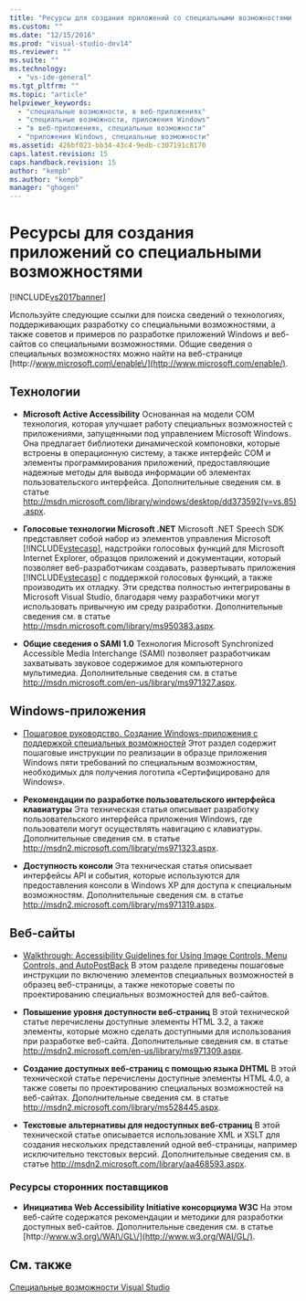 ```yaml
---
title: "Ресурсы для создания приложений со специальными возможностями | Microsoft Docs"
ms.custom: ""
ms.date: "12/15/2016"
ms.prod: "visual-studio-dev14"
ms.reviewer: ""
ms.suite: ""
ms.technology: 
  - "vs-ide-general"
ms.tgt_pltfrm: ""
ms.topic: "article"
helpviewer_keywords: 
  - "специальные возможности, в веб-приложениях"
  - "специальные возможности, приложения Windows"
  - "в веб-приложениях, специальные возможности"
  - "приложения Windows, специальные возможности"
ms.assetid: 426bf023-bb34-43c4-9edb-c307191c8170
caps.latest.revision: 15
caps.handback.revision: 15
author: "kempb"
ms.author: "kempb"
manager: "ghogen"
---
```

# Ресурсы для создания приложений со специальными возможностями
[!INCLUDE[vs2017banner](../../code-quality/includes/vs2017banner.md)]

Используйте следующие ссылки для поиска сведений о технологиях, поддерживающих разработку со специальными возможностями, а также советов и примеров по разработке приложений Windows и веб\-сайтов со специальными возможностями.  Общие сведения о специальных возможностях можно найти на веб\-странице [http:\/\/www.microsoft.com\/enable\/](http://www.microsoft.com/enable/).  
  
## Технологии  
  
-   **Microsoft Active Accessibility** Основанная на модели COM технология, которая улучшает работу специальных возможностей с приложениями, запущенными под управлением Microsoft Windows.  Она предлагает библиотеки динамической компоновки, которые встроены в операционную систему, а также интерфейс COM и элементы программирования приложений, предоставляющие надежные методы для вывода информации об элементах пользовательского интерфейса.  Дополнительные сведения см. в статье [http:\/\/msdn.microsoft.com\/library\/windows\/desktop\/dd373592\(v\=vs.85\).aspx](http://msdn.microsoft.com/library/windows/desktop/dd373592\(v=vs.85\).aspx).  
  
-   **Голосовые технологии Microsoft .NET** Microsoft .NET Speech SDK представляет собой набор из элементов управления Microsoft [!INCLUDE[vstecasp](../../code-quality/includes/vstecasp_md.md)], надстройки голосовых функций для Microsoft Internet Explorer, образцов приложений и документации, который позволяет веб\-разработчикам создавать, развертывать приложения [!INCLUDE[vstecasp](../../code-quality/includes/vstecasp_md.md)] с поддержкой голосовых функций, а также производить их отладку.  Эти средства полностью интегрированы в Microsoft Visual Studio, благодаря чему разработчики могут использовать привычную им среду разработки.  Дополнительные сведения см. в статье [http:\/\/msdn.microsoft.com\/library\/ms950383.aspx](http://msdn.microsoft.com/library/ms950383.aspx).  
  
-   **Общие сведения о SAMI 1.0** Технология Microsoft Synchronized Accessible Media Interchange \(SAMI\) позволяет разработчикам захватывать звуковое содержимое для компьютерного мультимедиа.  Дополнительные сведения см. в статье [http:\/\/msdn.microsoft.com\/en\-us\/library\/ms971327.aspx](http://msdn.microsoft.com/library/ms971327.aspx).  
  
## Windows\-приложения  
  
-   [Пошаговое руководство. Создание Windows\-приложения с поддержкой специальных возможностей](../Topic/Walkthrough:%20Creating%20an%20Accessible%20Windows-based%20Application.md) Этот раздел содержит пошаговые инструкции по реализации в образце приложения Windows пяти требований по специальным возможностям, необходимых для получения логотипа «Сертифицировано для Windows».  
  
-   **Рекомендации по разработке пользовательского интерфейса клавиатуры** Эта техническая статья описывает разработку пользовательского интерфейса приложения Windows, где пользователи могут осуществлять навигацию с клавиатуры.  Дополнительные сведения см. в статье [http:\/\/msdn2.microsoft.com\/library\/ms971323.aspx](http://msdn2.microsoft.com/library/ms971323.aspx).  
  
-   **Доступность консоли** Эта техническая статья описывает интерфейсы API и события, которые используются для предоставления консоли в Windows XP для доступа к специальным возможностям.  Дополнительные сведения см. в статье [http:\/\/msdn2.microsoft.com\/library\/ms971319.aspx](http://msdn2.microsoft.com/library/ms971319.aspx).  
  
## Веб\-сайты  
  
-   [Walkthrough: Accessibility Guidelines for Using Image Controls, Menu Controls, and AutoPostBack](../Topic/Walkthrough:%20Accessibility%20Guidelines%20for%20Using%20Image%20Controls,%20Menu%20Controls,%20and%20AutoPostBack.md) В этом разделе приведены пошаговые инструкции по включению элементов специальных возможностей в образец веб\-страницы, а также некоторые советы по проектированию специальных возможностей для веб\-сайтов.  
  
-   **Повышение уровня доступности веб\-страниц** В этой технической статье перечислены доступные элементы HTML 3.2, а также элементы, которые можно сделать доступными для использования при разработке веб\-сайта.  Дополнительные сведения см. в статье [http:\/\/msdn2.microsoft.com\/en\-us\/library\/ms971309.aspx](http://msdn2.microsoft.com/library/ms971309.aspx).  
  
-   **Создание доступных веб\-страниц с помощью языка DHTML** В этой технической статье перечислены доступные элементы HTML 4.0, а также советы по проектированию специальных возможностей на веб\-сайтах.  Дополнительные сведения см. в статье [http:\/\/msdn2.microsoft.com\/library\/ms528445.aspx](http://msdn2.microsoft.com/library/ms528445.aspx).  
  
-   **Текстовые альтернативы для недоступных веб\-страниц** В этой технической статье описывается использование XML и XSLT для создания нескольких представлений одной веб\-страницы, например исключительно текстовых версий.  Дополнительные сведения см. в статье [http:\/\/msdn2.microsoft.com\/library\/aa468593.aspx](http://msdn2.microsoft.com/library/aa468593.aspx).  
  
### Ресурсы сторонних поставщиков  
  
-   **Инициатива Web Accessibility Initiative консорциума W3C** На этом веб\-сайте содержатся рекомендации и методики для разработки доступных веб\-сайтов.  Дополнительные сведения см. в статье [http:\/\/www.w3.org\/WAI\/GL\/](http://www.w3.org/WAI/GL/).  
  
## См. также  
 [Специальные возможности Visual Studio](../../ide/reference/accessibility-features-of-visual-studio.md)